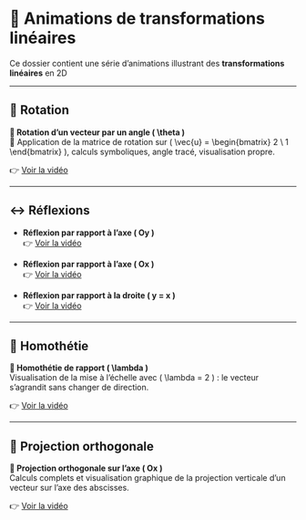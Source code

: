 # 📐 Animations de transformations linéaires 

Ce dossier contient une série d’animations illustrant des **transformations linéaires** en 2D

---

## 🔁 Rotation

**🎥 Rotation d’un vecteur par un angle \( \theta \)**  
🧮 Application de la matrice de rotation sur \( \vec{u} = \begin{bmatrix} 2 \\ 1 \end{bmatrix} \), calculs symboliques, angle tracé, visualisation propre.

👉 [Voir la vidéo](https://sendvid.com/j7zslzvn)

---

## ↔️ Réflexions

- **Réflexion par rapport à l’axe \( Oy \)**  
  👉 [Voir la vidéo](https://sendvid.com/0sf5uuf8)

- **Réflexion par rapport à l’axe \( Ox \)**  
  👉 [Voir la vidéo](https://sendvid.com/555zjguq)

- **Réflexion par rapport à la droite \( y = x \)**  
  👉 [Voir la vidéo](https://sendvid.com/azc8uvla)

---

## 🧩 Homothétie

**🎥 Homothétie de rapport \( \lambda \)**  
Visualisation de la mise à l’échelle avec \( \lambda = 2 \) : le vecteur s’agrandit sans changer de direction.

👉 [Voir la vidéo](https://sendvid.com/x2imp9qe)

---

## 🎯 Projection orthogonale

**🎥 Projection orthogonale sur l’axe \( Ox \)**  
Calculs complets et visualisation graphique de la projection verticale d’un vecteur sur l’axe des abscisses.

👉 [Voir la vidéo](https://sendvid.com/fkg9ihzj)

